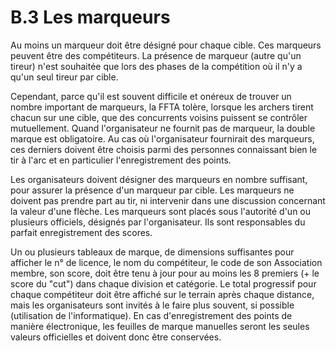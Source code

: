 # B.3 Les marqueurs

Au moins un marqueur doit être désigné pour chaque cible. Ces marqueurs peuvent être des compétiteurs.
La présence de marqueur (autre qu'un tireur) n'est souhaitée que lors des phases de la compétition où il
n'y a qu'un seul tireur par cible.

Cependant, parce qu'il est souvent difficile et onéreux de trouver un nombre important de marqueurs, la FFTA
tolère, lorsque les archers tirent chacun sur une cible, que des concurrents voisins puissent se contrôler
mutuellement. Quand l'organisateur ne fournit pas de marqueur, la double marque est obligatoire.
Au cas où l'organisateur fournirait des marqueurs, ces derniers doivent être choisis parmi des personnes
connaissant bien le tir à l'arc et en particulier l'enregistrement des points.

Les organisateurs doivent désigner des marqueurs en nombre suffisant, pour assurer la présence d'un
marqueur par cible. Les marqueurs ne doivent pas prendre part au tir, ni intervenir dans une discussion
concernant la valeur d'une flèche.
Les marqueurs sont placés sous l'autorité d'un ou plusieurs officiels, désignés par l'organisateur. Ils sont
responsables du parfait enregistrement des scores.

Un ou plusieurs tableaux de marque, de dimensions suffisantes pour afficher le n° de licence, le nom du
compétiteur, le code de son Association membre, son score, doit être tenu à jour pour au moins les 8
premiers (+ le score du "cut") dans chaque division et catégorie.
Le total progressif pour chaque compétiteur doit être affiché sur le terrain après chaque distance, mais les
organisateurs sont invités à le faire plus souvent, si possible (utilisation de l'informatique).
En cas d'enregistrement des points de manière électronique, les feuilles de marque manuelles seront les
seules valeurs officielles et doivent donc être conservées.
